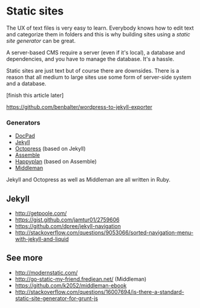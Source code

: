 # Static sites

The UX of text files is very easy to learn. Everybody knows how to edit text and categorize them in folders and this is why building sites using a _static site generator_ can be great.

A server-based CMS require a server (even if it's local), a database and dependencies, and you have to manage the database. It's a hassle.

Static sites are just text but of course there are downsides. There is a reason that all medium to large sites use some form of server-side system and a database.

[finish this article later]

https://github.com/benbalter/wordpress-to-jekyll-exporter

### Generators

- [DocPad](http://docpad.org/)
- [Jekyll](http://jekyllrb.com/)
- [Octopress](https://github.com/imathis/octopress) (based on Jekyll)
- [Assemble](http://assemble.io/) 
- [Happyplan](https://github.com/happyplan/happyplan) (based on Assemble)
- [Middleman](http://middlemanapp.com/)

Jekyll and Octopress as well as Middleman are all written in Ruby.

## Jekyll

- http://getpoole.com/
- https://gist.github.com/jamtur01/2759606
- https://github.com/dpree/jekyll-navigation
- http://stackoverflow.com/questions/9053066/sorted-navigation-menu-with-jekyll-and-liquid

## See more

- http://modernstatic.com/
- http://go-static-my-friend.fredjean.net/ (Middleman)
- https://github.com/k2052/middleman-ebook
- http://stackoverflow.com/questions/16007694/is-there-a-standard-static-site-generator-for-grunt-js